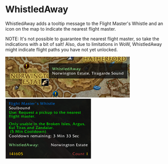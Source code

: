 # WhistledAway

WhistledAway adds a tooltip message to the Flight Master's Whistle and an icon on the map to indicate the nearest flight master.

NOTE: It's not possible to guarantee the nearest flight master, so take the indications with a bit of salt! Also, due to limitations in WoW, WhistledAway might indicate flight paths you have not yet unlocked.

![Map Icon](/MapIcon.png?raw=true)
![Tooltip](/Tooltip.png?raw=true)
